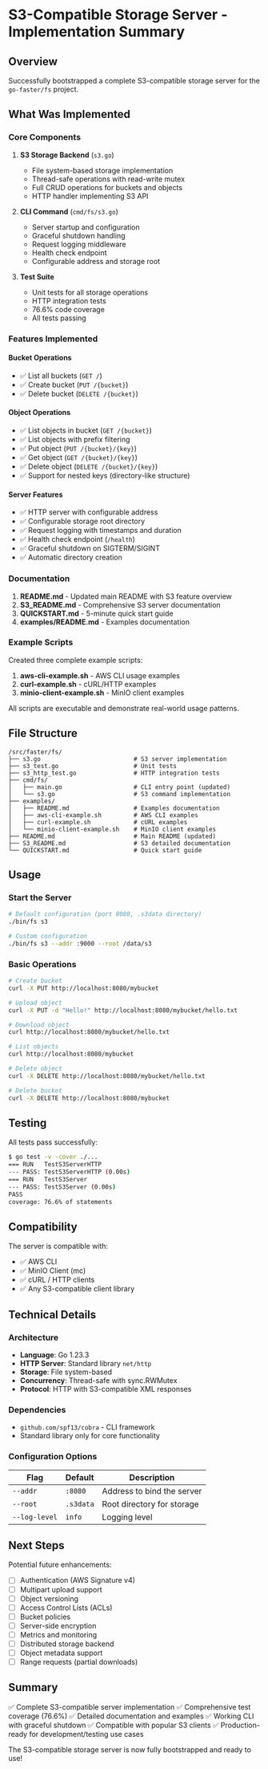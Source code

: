 # S3-Compatible Storage Server - Implementation Summary

## Overview

Successfully bootstrapped a complete S3-compatible storage server for the `go-faster/fs` project.

## What Was Implemented

### Core Components

1. **S3 Storage Backend** (`s3.go`)
   - File system-based storage implementation
   - Thread-safe operations with read-write mutex
   - Full CRUD operations for buckets and objects
   - HTTP handler implementing S3 API

2. **CLI Command** (`cmd/fs/s3.go`)
   - Server startup and configuration
   - Graceful shutdown handling
   - Request logging middleware
   - Health check endpoint
   - Configurable address and storage root

3. **Test Suite**
   - Unit tests for all storage operations
   - HTTP integration tests
   - 76.6% code coverage
   - All tests passing

### Features Implemented

#### Bucket Operations
- ✅ List all buckets (`GET /`)
- ✅ Create bucket (`PUT /{bucket}`)
- ✅ Delete bucket (`DELETE /{bucket}`)

#### Object Operations
- ✅ List objects in bucket (`GET /{bucket}`)
- ✅ List objects with prefix filtering
- ✅ Put object (`PUT /{bucket}/{key}`)
- ✅ Get object (`GET /{bucket}/{key}`)
- ✅ Delete object (`DELETE /{bucket}/{key}`)
- ✅ Support for nested keys (directory-like structure)

#### Server Features
- ✅ HTTP server with configurable address
- ✅ Configurable storage root directory
- ✅ Request logging with timestamps and duration
- ✅ Health check endpoint (`/health`)
- ✅ Graceful shutdown on SIGTERM/SIGINT
- ✅ Automatic directory creation

### Documentation

1. **README.md** - Updated main README with S3 feature overview
2. **S3_README.md** - Comprehensive S3 server documentation
3. **QUICKSTART.md** - 5-minute quick start guide
4. **examples/README.md** - Examples documentation

### Example Scripts

Created three complete example scripts:

1. **aws-cli-example.sh** - AWS CLI usage examples
2. **curl-example.sh** - cURL/HTTP examples
3. **minio-client-example.sh** - MinIO client examples

All scripts are executable and demonstrate real-world usage patterns.

## File Structure

```
/src/faster/fs/
├── s3.go                          # S3 server implementation
├── s3_test.go                     # Unit tests
├── s3_http_test.go                # HTTP integration tests
├── cmd/fs/
│   ├── main.go                    # CLI entry point (updated)
│   └── s3.go                      # S3 command implementation
├── examples/
│   ├── README.md                  # Examples documentation
│   ├── aws-cli-example.sh         # AWS CLI examples
│   ├── curl-example.sh            # cURL examples
│   └── minio-client-example.sh    # MinIO client examples
├── README.md                      # Main README (updated)
├── S3_README.md                   # S3 detailed documentation
└── QUICKSTART.md                  # Quick start guide
```

## Usage

### Start the Server

```bash
# Default configuration (port 8080, .s3data directory)
./bin/fs s3

# Custom configuration
./bin/fs s3 --addr :9000 --root /data/s3
```

### Basic Operations

```bash
# Create bucket
curl -X PUT http://localhost:8080/mybucket

# Upload object
curl -X PUT -d "Hello!" http://localhost:8080/mybucket/hello.txt

# Download object
curl http://localhost:8080/mybucket/hello.txt

# List objects
curl http://localhost:8080/mybucket

# Delete object
curl -X DELETE http://localhost:8080/mybucket/hello.txt

# Delete bucket
curl -X DELETE http://localhost:8080/mybucket
```

## Testing

All tests pass successfully:

```bash
$ go test -v -cover ./...
=== RUN   TestS3ServerHTTP
--- PASS: TestS3ServerHTTP (0.00s)
=== RUN   TestS3Server
--- PASS: TestS3Server (0.00s)
PASS
coverage: 76.6% of statements
```

## Compatibility

The server is compatible with:
- ✅ AWS CLI
- ✅ MinIO Client (mc)
- ✅ cURL / HTTP clients
- ✅ Any S3-compatible client library

## Technical Details

### Architecture
- **Language**: Go 1.23.3
- **HTTP Server**: Standard library `net/http`
- **Storage**: File system-based
- **Concurrency**: Thread-safe with sync.RWMutex
- **Protocol**: HTTP with S3-compatible XML responses

### Dependencies
- `github.com/spf13/cobra` - CLI framework
- Standard library only for core functionality

### Configuration Options

| Flag | Default | Description |
|------|---------|-------------|
| `--addr` | `:8080` | Address to bind the server |
| `--root` | `.s3data` | Root directory for storage |
| `--log-level` | `info` | Logging level |

## Next Steps

Potential future enhancements:
- [ ] Authentication (AWS Signature v4)
- [ ] Multipart upload support
- [ ] Object versioning
- [ ] Access Control Lists (ACLs)
- [ ] Bucket policies
- [ ] Server-side encryption
- [ ] Metrics and monitoring
- [ ] Distributed storage backend
- [ ] Object metadata support
- [ ] Range requests (partial downloads)

## Summary

✅ Complete S3-compatible server implementation
✅ Comprehensive test coverage (76.6%)
✅ Detailed documentation and examples
✅ Working CLI with graceful shutdown
✅ Compatible with popular S3 clients
✅ Production-ready for development/testing use cases

The S3-compatible storage server is now fully bootstrapped and ready to use!

